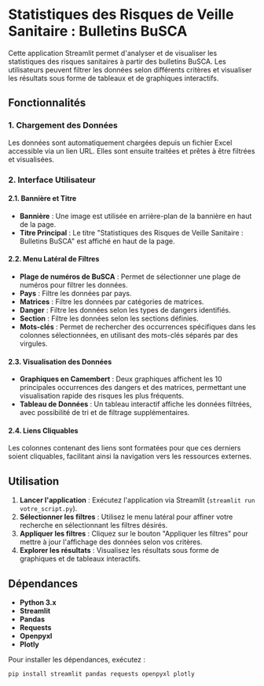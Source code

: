# Statistiques des Risques de Veille Sanitaire : Bulletins BuSCA

Cette application Streamlit permet d'analyser et de visualiser les statistiques des risques sanitaires à partir des bulletins BuSCA. Les utilisateurs peuvent filtrer les données selon différents critères et visualiser les résultats sous forme de tableaux et de graphiques interactifs.

## Fonctionnalités

### 1. Chargement des Données
Les données sont automatiquement chargées depuis un fichier Excel accessible via un lien URL. Elles sont ensuite traitées et prêtes à être filtrées et visualisées.

### 2. Interface Utilisateur

#### 2.1. Bannière et Titre
- **Bannière** : Une image est utilisée en arrière-plan de la bannière en haut de la page.
- **Titre Principal** : Le titre "Statistiques des Risques de Veille Sanitaire : Bulletins BuSCA" est affiché en haut de la page.

#### 2.2. Menu Latéral de Filtres
- **Plage de numéros de BuSCA** : Permet de sélectionner une plage de numéros pour filtrer les données.
- **Pays** : Filtre les données par pays.
- **Matrices** : Filtre les données par catégories de matrices.
- **Danger** : Filtre les données selon les types de dangers identifiés.
- **Section** : Filtre les données selon les sections définies.
- **Mots-clés** : Permet de rechercher des occurrences spécifiques dans les colonnes sélectionnées, en utilisant des mots-clés séparés par des virgules.

#### 2.3. Visualisation des Données
- **Graphiques en Camembert** : Deux graphiques affichent les 10 principales occurrences des dangers et des matrices, permettant une visualisation rapide des risques les plus fréquents.
- **Tableau de Données** : Un tableau interactif affiche les données filtrées, avec possibilité de tri et de filtrage supplémentaires.

#### 2.4. Liens Cliquables
Les colonnes contenant des liens sont formatées pour que ces derniers soient cliquables, facilitant ainsi la navigation vers les ressources externes.

## Utilisation

1. **Lancer l'application** : Exécutez l'application via Streamlit (`streamlit run votre_script.py`).
2. **Sélectionner les filtres** : Utilisez le menu latéral pour affiner votre recherche en sélectionnant les filtres désirés.
3. **Appliquer les filtres** : Cliquez sur le bouton "Appliquer les filtres" pour mettre à jour l'affichage des données selon vos critères.
4. **Explorer les résultats** : Visualisez les résultats sous forme de graphiques et de tableaux interactifs.

## Dépendances

- **Python 3.x**
- **Streamlit**
- **Pandas**
- **Requests**
- **Openpyxl**
- **Plotly**

Pour installer les dépendances, exécutez :

```bash
pip install streamlit pandas requests openpyxl plotly
